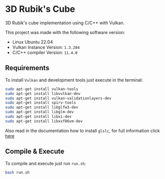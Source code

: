 # 3D Rubik's Cube 
3D Rubik's cube implementation using C/C++ with Vulkan.

This project was made with the following software version:
- Linux Ubuntu 22.04
- Vulkan Instance Version: `1.3.204`
- C/C++ compiler Version: `11.4.0`
## Requirements
To install `Vulkan` and development tools just execute in the terminal:
```bash
sudo apt-get install vulkan-tools
sudo apt-get install libvulkan-dev
sudo apt-get install vulkan-validationlayers-dev
sudo apt-get install spirv-tools
sudo apt-get install libglfw3-dev
sudo apt-get install libglm-dev
sudo apt-get install libxi-dev
sudo apt-get install libxxf86vm-dev
```
Also read in the documentation how to install `glslc`, for full information click [here](https://vulkan-tutorial.com/Introduction)
## Compile & Execute
To compile and execute just run `run.sh`:
```bash
bash run.sh
```